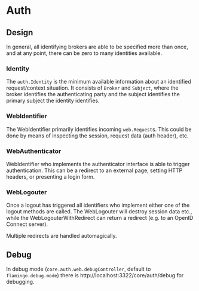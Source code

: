 # Auth

## Design
In general, all identifying brokers are able to be specified more than once, and at any point, there can be zero to many identities available.

### Identity
The `auth.Identity` is the minimum available information about an identified request/context situation.
It consists of `Broker` and `Subject`, where the broker identifies the authenticating party and the subject identifies the primary subject the identity identifies.

### WebIdentifier
The WebIdentifier primarily identifies incoming `web.Request`s.
This could be done by means of inspecting the session, request data (auth header), etc.

### WebAuthenticator
WebIdentifier who implements the authenticator interface is able to trigger authentication.
This can be a redirect to an external page, setting HTTP headers, or presenting a login form.

### WebLogouter
Once a logout has triggered all identifiers who implement either one of the logout methods are called.
The WebLogouter will destroy session data etc., while the WebLogouterWithRedirect can return a redirect (e.g. to an OpenID Connect server).

Multiple redirects are handled automagically.

## Debug
In debug mode (`core.auth.web.debugController`, default to `flamingo.debug.mode`) there is http://localhost:3322/core/auth/debug for debugging.
